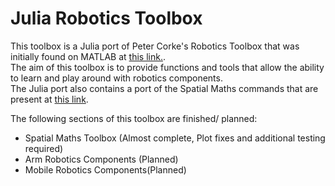 # Julia Robotics Toolbox

This toolbox is a Julia port of Peter Corke's Robotics Toolbox that was initially found on MATLAB at [this link.](https://github.com/petercorke/robotics-toolbox-matlab/).  
The aim of this toolbox is to provide functions and tools that allow the ability to learn and play around with robotics components.   
The Julia port also contains a port of the Spatial Maths commands that are present at [this link](https://github.com/petercorke/spatialmath-matlab).  

The following sections of this toolbox are finished/ planned:
- Spatial Maths Toolbox (Almost complete, Plot fixes and additional testing required)
- Arm Robotics Components (Planned)
- Mobile Robotics Components(Planned)
